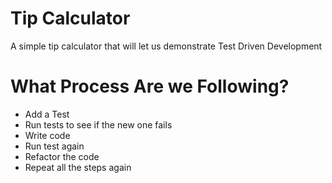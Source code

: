 # Tip Calculator
A simple tip calculator that will let us demonstrate Test Driven Development

# What Process Are we Following?
- Add a Test
- Run tests to see if the new one fails
- Write code
- Run test again
- Refactor the code
- Repeat all the steps again
